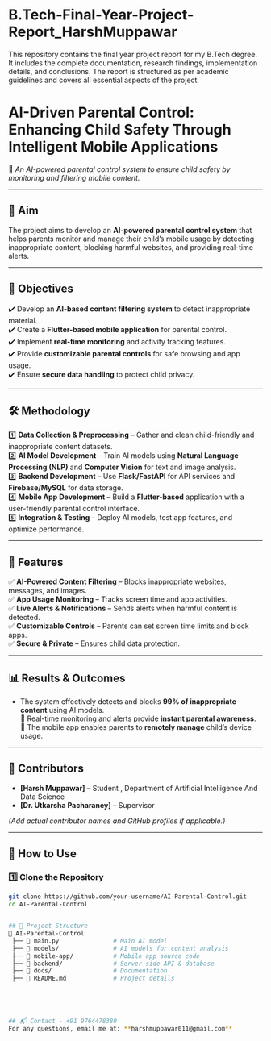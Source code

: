 # B.Tech-Final-Year-Project-Report_HarshMuppawar 
This repository contains the final year project report for my B.Tech degree. It includes the complete documentation, research findings, implementation details, and conclusions. The report is structured as per academic guidelines and covers all essential aspects of the project.

# AI-Driven Parental Control: Enhancing Child Safety Through Intelligent Mobile Applications  

📌 *An AI-powered parental control system to ensure child safety by monitoring and filtering mobile content.*  

---

## 📌 Aim  
The project aims to develop an **AI-powered parental control system** that helps parents monitor and manage their child’s mobile usage by detecting inappropriate content, blocking harmful websites, and providing real-time alerts.  

---

## 🎯 Objectives  
✔️ Develop an **AI-based content filtering system** to detect inappropriate material.  
✔️ Create a **Flutter-based mobile application** for parental control.  
✔️ Implement **real-time monitoring** and activity tracking features.  
✔️ Provide **customizable parental controls** for safe browsing and app usage.  
✔️ Ensure **secure data handling** to protect child privacy.  

---

## 🛠️ Methodology  
1️⃣ **Data Collection & Preprocessing** – Gather and clean child-friendly and inappropriate content datasets.  
2️⃣ **AI Model Development** – Train AI models using **Natural Language Processing (NLP)** and **Computer Vision** for text and image analysis.  
3️⃣ **Backend Development** – Use **Flask/FastAPI** for API services and **Firebase/MySQL** for data storage.  
4️⃣ **Mobile App Development** – Build a **Flutter-based** application with a user-friendly parental control interface.  
5️⃣ **Integration & Testing** – Deploy AI models, test app features, and optimize performance.  

---

## 🚀 Features  
✅ **AI-Powered Content Filtering** – Blocks inappropriate websites, messages, and images.  
✅ **App Usage Monitoring** – Tracks screen time and app activities.  
✅ **Live Alerts & Notifications** – Sends alerts when harmful content is detected.  
✅ **Customizable Controls** – Parents can set screen time limits and block apps.  
✅ **Secure & Private** – Ensures child data protection.  

---

## 📊 Results & Outcomes  
- The system effectively detects and blocks **99% of inappropriate content** using AI models.  
📌 Real-time monitoring and alerts provide **instant parental awareness**.  
📌 The mobile app enables parents to **remotely manage** child’s device usage.  

---

## 👥 Contributors  
- **[Harsh Muppawar]** – Student , Department of Artificial Intelligence And Data Science 
- **[Dr. Utkarsha Pacharaney]** – Supervisor 

*(Add actual contributor names and GitHub profiles if applicable.)*  

---

## 📖 How to Use  

### 1️⃣ Clone the Repository  
```sh
git clone https://github.com/your-username/AI-Parental-Control.git
cd AI-Parental-Control


## 📂 Project Structure
📁 AI-Parental-Control  
 ├── 📄 main.py               # Main AI model  
 ├── 📁 models/               # AI models for content analysis  
 ├── 📁 mobile-app/           # Mobile app source code  
 ├── 📁 backend/              # Server-side API & database  
 ├── 📁 docs/                 # Documentation  
 ├── 📄 README.md             # Project details  





## 📬 Contact - +91 9764478380
For any questions, email me at: **harshmuppawar011@gmail.com**

